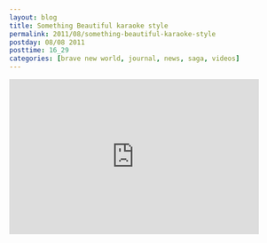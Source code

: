 ```yaml
---
layout: blog
title: Something Beautiful karaoke style
permalink: 2011/08/something-beautiful-karaoke-style
postday: 08/08 2011
posttime: 16_29
categories: [brave new world, journal, news, saga, videos]
---
```


<iframe src="http://www.youtube.com/embed/73J1U3_HAaI?rel=0" frameborder="0" width="450" height="280"></iframe>
